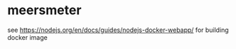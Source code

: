 # meersmeter

see https://nodejs.org/en/docs/guides/nodejs-docker-webapp/ for building docker image
